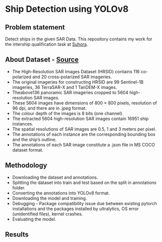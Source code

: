 # Ship Detection using YOLOv8

## Problem statement
Detect ships in the given SAR Data. 
This repository contains my work for the intership qualification task at [Suhora](https://suhora.com/). 

## About Dataset - [Source](https://github.com/chaozhong2010/HRSID)
- The High-Resolution SAR Images Dataset (HRSID) contains 116 co-polarized and 20 cross-polarized SAR imageries.
- The original imageries for constructing HRSID are 99 Sentinel-1B imageries, 36 TerraSAR-X and 1 TanDEM-X images.
- Theabove136 panoramic SAR imageries cropped to 5604 high-resolution SAR images.
- These 5604 images have dimensions of 800 × 800 pixels, resolution of 96 dpi, and there are in .jpeg format.
- The colour depth of the images is 8 bits (one channel).
- The extracted 5604 high-resolution SAR images contain 16951 ship instances.
- The spatial resolutions of SAR images are 0.5, 1 and 3 meters per pixel.
- The annotations of each instance are the corresponding bounding box and the ship’s outline.
- The annotations of each SAR image constitute a .json file in MS COCO dataset format.

## Methodology
- Downloading the dataset and annotations.
- Splitting the dataset into train and test based on the split in annotations folder.
- Converting the annotations into YOLOv8 format.
- Downloading the model and training.
- Debugging - Package compatibility issue due between existing pytorch installations and the packages installed by ultralytics, OS error (unidentified files), kernel crashes.
- Evaluating the model.

## Results
